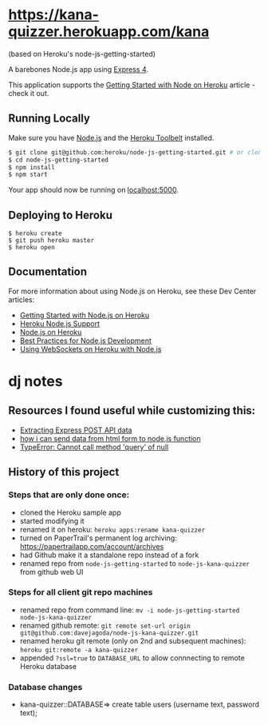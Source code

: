 # https://kana-quizzer.herokuapp.com/kana

(based on Heroku's node-js-getting-started)

A barebones Node.js app using [Express 4](http://expressjs.com/).

This application supports the [Getting Started with Node on Heroku](https://devcenter.heroku.com/articles/getting-started-with-nodejs) article - check it out.

## Running Locally

Make sure you have [Node.js](http://nodejs.org/) and the [Heroku Toolbelt](https://toolbelt.heroku.com/) installed.

```sh
$ git clone git@github.com:heroku/node-js-getting-started.git # or clone your own fork
$ cd node-js-getting-started
$ npm install
$ npm start
```

Your app should now be running on [localhost:5000](http://localhost:5000/).

## Deploying to Heroku

```
$ heroku create
$ git push heroku master
$ heroku open
```

## Documentation

For more information about using Node.js on Heroku, see these Dev Center articles:

- [Getting Started with Node.js on Heroku](https://devcenter.heroku.com/articles/getting-started-with-nodejs)
- [Heroku Node.js Support](https://devcenter.heroku.com/articles/nodejs-support)
- [Node.js on Heroku](https://devcenter.heroku.com/categories/nodejs)
- [Best Practices for Node.js Development](https://devcenter.heroku.com/articles/node-best-practices)
- [Using WebSockets on Heroku with Node.js](https://devcenter.heroku.com/articles/node-websockets)

# dj notes

## Resources I found useful while customizing this:

- [Extracting Express POST API data](http://hawkee.com/snippet/10141/)
- [how i can send data from html form to node.js function](http://stackoverflow.com/questions/15568851/how-i-can-send-data-from-html-form-to-node-js-function)
- [TypeError: Cannot call method 'query' of null](http://stackoverflow.com/questions/24224142/typeerror-cannot-call-method-query-of-null-when-calling-pg-connect-with-her)

## History of this project

### Steps that are only done once:

- cloned the Heroku sample app
- started modifying it
- renamed it on heroku: `heroku apps:rename kana-quizzer`
- turned on PaperTrail's permanent log archiving: https://papertrailapp.com/account/archives
- had Github make it a standalone repo instead of a fork
- renamed repo from `node-js-getting-started` to `node-js-kana-quizzer` from github web UI

### Steps for all client git repo machines

- renamed repo from command line: `mv -i node-js-getting-started node-js-kana-quizzer`
- renamed github remote: `git remote set-url origin git@github.com:davejagoda/node-js-kana-quizzer.git`
- renamed heroku git remote (only on 2nd and subsequent machines): `heroku git:remote -a kana-quizzer`
- appended `?ssl=true` to `DATABASE_URL` to allow connnecting to remote Heroku database

### Database changes

- kana-quizzer::DATABASE=> create table users (username text, password text);
